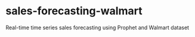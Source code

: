 # sales-forecasting-walmart
Real-time time series sales forecasting using Prophet and Walmart dataset
